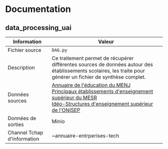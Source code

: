 # Documentation

## data_processing_uai

| Information | Valeur |
| -------- | -------- |
| Fichier source     | `DAG.py`     |
| Description | Ce traitement permet de récupérer différentes sources de données autour des établissements scolaires, les traite pour générer un fichier de synthèse complet. | Hebdomadaire |
| Données sources | [Annuaire de l'éducation du MENJ](https://www.data.gouv.fr/fr/datasets/5889d03fa3a72974cbf0d5b1/)<br />[Principaux établissements d'enseignement supérieur du MESR](https://www.data.gouv.fr/fr/datasets/586dae5ea3a7290df6f4be88/)<br />[Idéo-Structures d'enseignement supérieur de l'ONISEP](https://www.data.gouv.fr/fr/datasets/5fa5e386afdaa6152360f323/) |
| Données de sorties | Minio |
| Channel Tchap d'information | ~annuaire-entrperises-tech |
